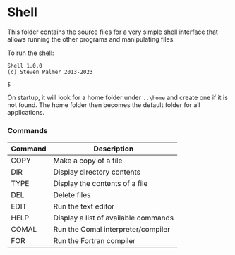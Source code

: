# Shell

This folder contains the source files for a very simple shell interface
that allows running the other programs and manipulating files.

To run the shell:

```
Shell 1.0.0
(c) Steven Palmer 2013-2023

$
```

On startup, it will look for a home folder under `..\home`
and create one if it is not found. The home folder then becomes the
default folder for all applications.

### Commands

| Command | Description                          |
|---------|--------------------------------------|
| COPY    | Make a copy of a file                |
| DIR     | Display directory contents           |
| TYPE    | Display the contents of a file       |
| DEL     | Delete files                         |
| EDIT    | Run the text editor                  |
| HELP    | Display a list of available commands |
| COMAL   | Run the Comal interpreter/compiler   |
| FOR     | Run the Fortran compiler             |
